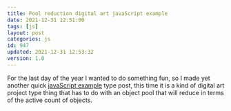 ```yaml
---
title: Pool reduction digital art javaScript example
date: 2021-12-31 12:51:00
tags: [js]
layout: post
categories: js
id: 947
updated: 2021-12-31 12:53:32
version: 1.0
---
```


For the last day of the year I wanted to do something fun, so I made yet another quick [javaScript example](/2021/04/02/js-javascript-example/) type post, this time it is a kind of digital art project type thing that has to do with an object pool that will reduce in terms of the active count of objects.

<!-- more -->
